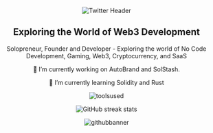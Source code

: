 <div align="center">

  ![Twitter Header](https://github.com/user-attachments/assets/791907c1-7da4-48c6-a518-e897fcb4b5fa)

<div align="center">
<h2>Exploring the World of Web3 Development</h2>
<p>Solopreneur, Founder and  Developer  - Exploring the world of No Code Development, Gaming, Web3, Cryptocurrency, and SaaS</p>



<p>🔭 I’m currently working on AutoBrand and SolStash.</p> 
<p>🌱 I’m currently learning Solidity and Rust</p>




<p align="center">



![toolsused](https://github.com/user-attachments/assets/60539585-2c5e-477c-8463-4afff4d5583d)



</p>





![GitHub streak stats](https://streak-stats.demolab.com/?user=CarterNoCodes)  

![githubbanner](https://github.com/user-attachments/assets/90262065-5d53-4f75-8281-7a075f325e1e)

</div 


